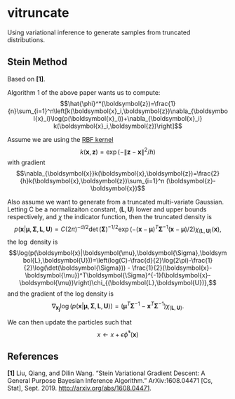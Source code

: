 # vitruncate

Using variational inference to generate samples from truncated distributions.

## Stein Method


Based on **[1]**. 

Algorithm 1 of the above paper wants us to compute:$$\hat{\phi}^*(\boldsymbol{z})=\frac{1}{n}\sum_{i=1}^n\left[k(\boldsymbol{x}_i,\boldsymbol{z})\nabla_{\boldsymbol{x}_i}\log(p(\boldsymbol{x}_i))+\nabla_{\boldsymbol{x}_i} k(\boldsymbol{x}_i,\boldsymbol{z})\right]$$

Assume we are using the [RBF kernel](https://en.wikipedia.org/wiki/Radial_basis_function_kernel)
$$k(\boldsymbol{x},\boldsymbol{z})=\exp(-\lVert \boldsymbol{z}-\boldsymbol{x} \rVert^2 /h)$$
with gradient 
$$\nabla_{\boldsymbol{x}}k(\boldsymbol{x},\boldsymbol{z})=\frac{2}{h}k(\boldsymbol{x},\boldsymbol{z})\sum_{i=1}^n (\boldsymbol{z}-\boldsymbol{x})$$

Also assume we want to generate from a truncated multi-variate Gaussian. Letting C be a normalizaiton constant, $(\boldsymbol{L},\boldsymbol{U})$ lower and upper bounds respectively, and $\chi$ the indicator function, then the truncated density is  
$$p(\boldsymbol{x}|\boldsymbol{\mu},\boldsymbol{\Sigma},\boldsymbol{L},\boldsymbol{U})=C(2\pi)^{-d/2}\det(\boldsymbol{\Sigma})^{-1/2}\exp(-(\boldsymbol{x}-\boldsymbol{\mu})^T\boldsymbol{\Sigma}^{-1}(\boldsymbol{x}-\boldsymbol{\mu})/2)\chi_{(\boldsymbol{L},\boldsymbol{U})}(\boldsymbol{x}),$$
the $\log$ density is
$$\log(p(\boldsymbol{x}|\boldsymbol{\mu},\boldsymbol{\Sigma},\boldsymbol{L},\boldsymbol{U}))=\left(log(C)-\frac{d}{2}\log(2\pi)-\frac{1}{2}\log(\det(\boldsymbol{\Sigma})) - \frac{1}{2}(\boldsymbol{x}-\boldsymbol{\mu})^T\boldsymbol{\Sigma}^{-1}(\boldsymbol{x}-\boldsymbol{\mu})\right)\chi_{(\boldsymbol{L},\boldsymbol{U})},$$
and the gradient of the log density is 
$$\nabla_{\boldsymbol{x_j}} \log(p(\boldsymbol{x}|\boldsymbol{\mu},\boldsymbol{\Sigma},\boldsymbol{L},\boldsymbol{U})) = \left(\boldsymbol{\mu}^T\boldsymbol{\Sigma}^{-1} -\boldsymbol{x}^T\boldsymbol{\Sigma}^{-1}\right)\chi_{(\boldsymbol{L},\boldsymbol{U})}.$$

We can then update the particles such that
$$x \leftarrow x+\epsilon\hat{\phi}^*(\boldsymbol{x})$$

## References

**[1]** Liu, Qiang, and Dilin Wang. “Stein Variational Gradient Descent: A General Purpose Bayesian Inference Algorithm.” ArXiv:1608.04471 [Cs, Stat], Sept. 2019. http://arxiv.org/abs/1608.04471.